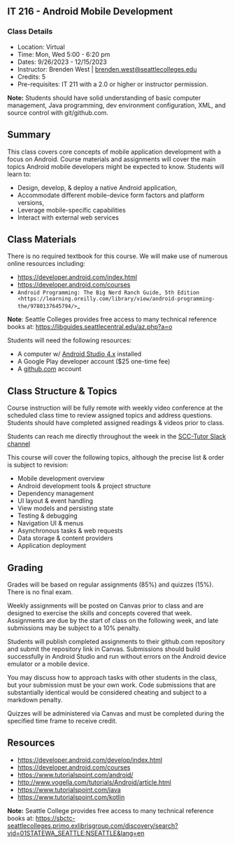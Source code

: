 ## IT 216 - Android Mobile Development


### Class Details

- Location: Virtual
- Time: Mon, Wed 5:00 - 6:20 pm
- Dates: 9/26/2023 - 12/15/2023
- Instructor: Brenden West | brenden.west@seattlecolleges.edu
- Credits: 5
- Pre-requisites:  IT 211 with a 2.0 or higher or instructor permission.

**Note:** Students should have solid understanding of basic computer management, Java programming, dev environment configuration, XML, and source control with git/github.com.

Summary
----
This class covers core concepts of mobile application development with a focus on Android. Course materials and assignments will cover the main topics Android mobile developers might be expected to know. Students will learn to:

- Design, develop, & deploy a native Android application,
- Accommodate different mobile-device form factors and platform versions,
- Leverage mobile-specific capabilities
- Interact with external web services

Class Materials
----
There is no required textbook for this course. We will make use of numerous online resources including:

- https://developer.android.com/index.html
- https://developer.android.com/courses
- `Android Programming: The Big Nerd Ranch Guide, 5th Edition <https://learning.oreilly.com/library/view/android-programming-the/9780137645794/>`_ 

**Note**: Seattle Colleges provides free access to many technical reference books at: https://libguides.seattlecentral.edu/az.php?a=o

Students will need the following resources:

- A computer w/ [Android Studio 4.x](https://developer.android.com/studio/install.html) installed
- A Google Play developer account ($25 one-time fee)
- A [github.com](https://github.com) account

Class Structure & Topics
----
Course instruction will be fully remote with weekly video conference at the scheduled class time to review assigned topics and address questions. Students should have completed assigned readings & videos prior to class.

Students can reach me directly throughout the week in the [SCC-Tutor Slack channel](https://scc-tutor.slack.com/)

This course will cover the following topics, although the precise list & order is subject to revision:

- Mobile development overview
- Android development tools & project structure
- Dependency management
- UI layout & event handling
- View models and persisting state
- Testing & debugging
- Navigation UI & menus
- Asynchronous tasks & web requests
- Data storage & content providers
- Application deployment

Grading
----
Grades will be based on regular assignments (85%) and quizzes (15%). There is no final exam.

Weekly assignments will be posted on Canvas prior to class and are designed to exercise the skills and concepts covered that week. Assignments are due by the start of class on the following week, and late submissions may be subject to a 10% penalty.

Students will publish completed assignments to their github.com repository and submit the repository link in Canvas. Submissions should build successfully in Android Studio and run without errors on the Android device emulator or a mobile device.

You may discuss how to approach tasks with other students in the class, but your submission must be your own work. Code submissions that are substantially identical would be considered cheating and subject to a markdown penalty.

Quizzes will be administered via Canvas and must be completed during the specified time frame to receive credit.

Resources
----

- https://developer.android.com/develop/index.html
- https://developer.android.com/courses
- https://www.tutorialspoint.com/android/
- http://www.vogella.com/tutorials/Android/article.html
- https://www.tutorialspoint.com/java
- https://www.tutorialspoint.com/kotlin


**Note:** Seattle College provides free access to many technical reference books at: https://sbctc-seattlecolleges.primo.exlibrisgroup.com/discovery/search?vid=01STATEWA_SEATTLE:NSEATTLE&lang=en
